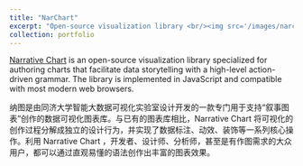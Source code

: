```yaml
---
title: "NarChart"
excerpt: "Open-source visualization library <br/><img src='/images/narchart.png'>"
collection: portfolio
---
```


[Narrative Chart](https://narchart.github.io/) is an open-source visualization library specialized for authoring charts that facilitate data storytelling with a high-level action-driven grammar. The library is implemented in JavaScript and compatible with most modern web browsers.

纳图是由同济大学智能大数据可视化实验室设计开发的一款专门用于支持“叙事图表”创作的数据可视化图表库。与已有的图表库相比，Narrative Chart 将可视化的创作过程分解成独立的设计行为，并实现了数据标注、动效、装饰等一系列核心操作。利用 Narrative Chart ，开发者、设计师、分析师，甚至是有作图需求的大众用户，都可以通过直观易懂的语法创作出丰富的图表效果。